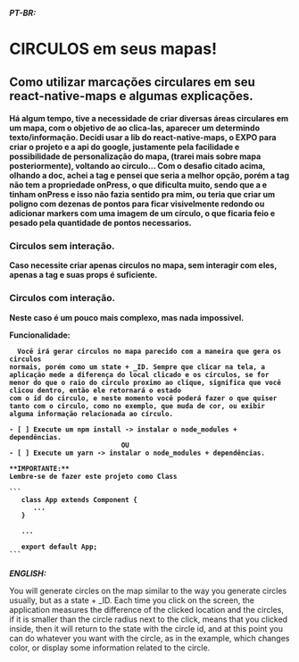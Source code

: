 <b><i>PT-BR: </b></i>

<h1> <b>CIRCULOS</b> em seus mapas! </h1>

<h2> 
  Como utilizar marcações circulares em seu react-native-maps e algumas explicações. 
</h2>

<h4> 
  Há algum tempo, tive a necessidade de criar diversas áreas circulares em um mapa,
com o objetivo de ao clica-las, aparecer um determindo texto/informação. 
  Decidi usar a lib do react-native-maps, o EXPO para criar o projeto 
e a api do google, justamente pela facilidade e possibilidade de personalização do 
mapa, (trarei mais sobre mapa posteriormente), voltando ao circulo... Com o desafio citado acima, olhando a doc, achei a tag <circle /> e pensei que seria a melhor opção, porém a tag não tem a propriedade onPress, o que dificulta muito, sendo que a       <marker /> e <poligon /> tinham onPress e isso não fazia sentido pra mim, ou teria que criar um poligno com dezenas de pontos para ficar visivelmente redondo ou adicionar markers com uma imagem de um círculo, o que ficaria feio e pesado pela quantidade de pontos necessarios. 

<h3> <b>Circulos sem interação.</b> </h3>

  Caso necessite criar apenas circulos no mapa, sem interagir com eles, apenas a tag <circle/> e suas props é suficiente.

<h3><b>Circulos com interação.</b></h3>

  Neste caso é um pouco mais complexo, mas nada impossivel. 

  <b>Funcionalidade:</b>
      
      Você irá gerar circulos no mapa parecido com a maneira que gera os circulos 
    normais, porém como um state + _ID. Sempre que clicar na tela, a aplicação mede a diferença do local clicado e os circulos, se for menor do que o raio do circulo proximo ao clique, significa que você clicou dentro, então ele retornará o estado 
    com o id do circulo, e neste momento você poderá fazer o que quiser tanto com o circulo, como no exemplo, que muda de cor, ou exibir alguma informação relacionada ao círculo.

    - [ ] Execute um npm install -> instalar o node_modules + dependências.
                                OU
    - [ ] Execute um yarn -> instalar o node_modules + dependências.  

    **IMPORTANTE:** 
    Lembre-se de fazer este projeto como Class 

    ```
       class App extends Component {
          ...
       }  

       ...

       export default App;
    ```       
</h4>

<b><i>ENGLISH: </b></i>

You will generate circles on the map similar to the way you generate circles usually, but as a state + _ID. Each time you click on the screen, the application measures the difference of the clicked location and the circles, if it is smaller than the circle radius next to the click, means that you clicked inside, then it will return to the state with the circle id, and at this point you can do whatever you want with the circle, as in the example, which changes color, or display some information related to the circle.